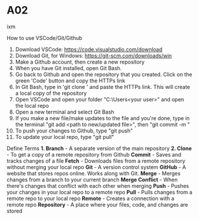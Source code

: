 # A02

ixm

How to use VSCode/Git/Github

1. Download VSCode: https://code.visualstudio.com/download
3. Download Git, for Windows: https://git-scm.com/downloads/win
4. Make a Github account, then create a new repository
5. When you have Git installed, open Git Bash.
6. Go back to Github and open the repository that you created. Click on the green 'Code' button and copy the HTTPs link
7. In Git Bash, type in 'git clone ' and paste the HTTPs link. This will create a local copy of the repository
8. Open VSCode and open your folder "C:\Users\<your user>" and open the local repo
9. Open a new terminal and select Git Bash
10. If you make a new file/make updates to the file and you're done, type in the terminal "git add <path to new/updated file>", then "git commit -m <write a message about your change>"
11. To push your changes to Github, type "git push"
12. To update your local repo, type "git pull"

Define Terms
**1. Branch** - A separate version of the main repository
**2. Clone** - To get a copy of a remote repository from Github
**Commit** - Saves and tracks changes of a file
**Fetch** - Downloads files from a remote repository without merging your local repo
**Git** - A version control system
**GitHub** - A website that stores repos online. Works along with Git.
**Merge** - Merges changes from a branch to your current branch
**Merge Conflict** - When there's changes that conflict with each other when merging
**Push** - Pushes your changes in your local repo to a remote repo
**Pull** - Pulls changes from a remote repo to your local repo
**Remote** - Creates a connection with a remote repo
**Repository** - A place where your files, code, and changes are stored
